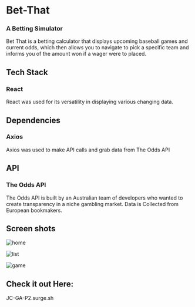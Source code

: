 # Bet-That

### A Betting Simulator

Bet That is a betting calculator that displays upcoming baseball games and current odds, which then allows you to navigate to pick a specific team and informs you of the amount won if a wager were to placed.

## Tech Stack

### React

React was used for its versatility in displaying various changing data.

## Dependencies

### Axios

Axios was used to make API calls and grab data from The Odds API

## API

### The Odds API

The Odds API is built by an Australian team of developers who wanted to create transparency in a niche gambling market.
Data is Collected from European bookmakers.

## Screen shots
![home](home.png)

![list](list.png)

![game](game.png)

## Check it out Here:
JC-GA-P2.surge.sh
